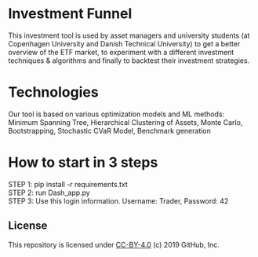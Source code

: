 # Investment Funnel
This investment tool is used by asset managers and university students (at Copenhagen University and Danish Technical University) 
to get a better overview of the ETF market, to experiment with a different investment techniques & algorithms and finally
to backtest their investment strategies.<br/>

# Technologies
Our tool is based on various optimization models and ML methods:<br/>
Minimum Spanning Tree, Hierarchical Clustering of Assets, Monte Carlo, Bootstrapping, Stochastic CVaR Model, Benchmark generation

# How to start in 3 steps
STEP 1: pip install -r requirements.txt <br/>
STEP 2: run Dash_app.py <br/>
STEP 3: Use this login information. Username: Trader, Password: 42

## License

This repository is licensed under [CC-BY-4.0](LICENSE) (c) 2019 GitHub, Inc.


